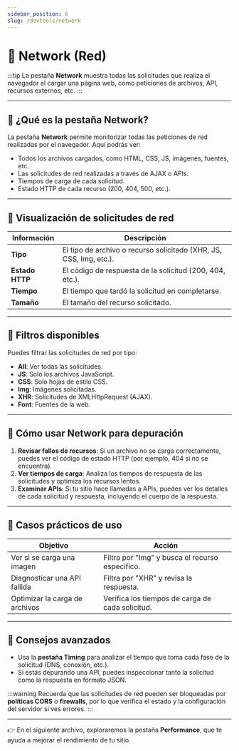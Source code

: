 ```yaml
---
sidebar_position: 6
slug: /devtools/network
---
```


# 📶 Network (Red)

:::tip
La pestaña **Network** muestra todas las solicitudes que realiza el navegador al cargar una página web, como peticiones de archivos, API, recursos externos, etc.
:::

---

## 🧠 ¿Qué es la pestaña Network?

La pestaña **Network** permite monitorizar todas las peticiones de red realizadas por el navegador. Aquí podrás ver:

- Todos los archivos cargados, como HTML, CSS, JS, imágenes, fuentes, etc.
- Las solicitudes de red realizadas a través de AJAX o APIs.
- Tiempos de carga de cada solicitud.
- Estado HTTP de cada recurso (200, 404, 500, etc.).

---

## 🎯 Visualización de solicitudes de red

| Información          | Descripción                                                       |
|----------------------|-------------------------------------------------------------------|
| **Tipo**             | El tipo de archivo o recurso solicitado (XHR, JS, CSS, Img, etc.). |
| **Estado HTTP**      | El código de respuesta de la solicitud (200, 404, etc.).           |
| **Tiempo**           | El tiempo que tardó la solicitud en completarse.                   |
| **Tamaño**           | El tamaño del recurso solicitado.                                 |

---

## 🚀 Filtros disponibles

Puedes filtrar las solicitudes de red por tipo:

- **All**: Ver todas las solicitudes.
- **JS**: Solo los archivos JavaScript.
- **CSS**: Solo hojas de estilo CSS.
- **Img**: Imágenes solicitadas.
- **XHR**: Solicitudes de XMLHttpRequest (AJAX).
- **Font**: Fuentes de la web.

---

## 🧩 Cómo usar Network para depuración

1. **Revisar fallos de recursos**: Si un archivo no se carga correctamente, puedes ver el código de estado HTTP (por ejemplo, 404 si no se encuentra).
2. **Ver tiempos de carga**: Analiza los tiempos de respuesta de las solicitudes y optimiza los recursos lentos.
3. **Examinar APIs**: Si tu sitio hace llamadas a APIs, puedes ver los detalles de cada solicitud y respuesta, incluyendo el cuerpo de la respuesta.

---

## 🧰 Casos prácticos de uso

| Objetivo                      | Acción                                              |
|-------------------------------|-----------------------------------------------------|
| Ver si se carga una imagen     | Filtra por "Img" y busca el recurso específico.     |
| Diagnosticar una API fallida  | Filtra por "XHR" y revisa la respuesta.            |
| Optimizar la carga de archivos | Verifica los tiempos de carga de cada solicitud.    |

---

## 🚨 Consejos avanzados

- Usa la **pestaña Timing** para analizar el tiempo que toma cada fase de la solicitud (DNS, conexión, etc.).
- Si estás depurando una API, puedes inspeccionar tanto la solicitud como la respuesta en formato JSON.

:::warning
Recuerda que las solicitudes de red pueden ser bloqueadas por **políticas CORS** o **firewalls**, por lo que verifica el estado y la configuración del servidor si ves errores.
:::

---

👉 En el siguiente archivo, exploraremos la pestaña **Performance**, que te ayuda a mejorar el rendimiento de tu sitio.

